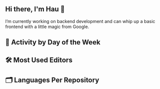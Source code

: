 ## Hi there, I'm Hau 👋
I’m currently working on backend development and can whip up a basic frontend with a little magic from Google.

## 📅 Activity by Day of the Week

<!--START_SECTION:SHOW_DAYS_OF_WEEK-->
<!--END_SECTION:SHOW_DAYS_OF_WEEK-->

## 🛠️ Most Used Editors

<!--START_SECTION:SHOW_EDITORS-->
<!--END_SECTION:SHOW_EDITORS-->

## 🗂️ Languages Per Repository

<!--START_SECTION:#SHOW_LANGUAGE_PER_REPO-->
<!--END_SECTION:#SHOW_LANGUAGE_PER_REPO-->
